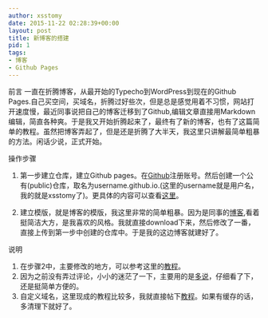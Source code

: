 ```yaml
---
author: xsstomy
date: 2015-11-22 02:28:39+00:00
layout: post
title: 新博客的搭建
pid: 1
tags:
- 博客
- Github Pages
---
```

前言
一直在折腾博客，从最开始的Typecho到WordPress到现在的Github Pages.自己买空间，买域名，折腾过好些次，但是总是感觉用着不习惯，网站打开速度慢，最近同事说把自己的博客迁移到了Github,编辑文章直接用Markdown编辑，简直各种爽。于是我又开始折腾起来了，最终有了新的博客，也有了这篇简单的教程。虽然把博客弄起了，但是还是折腾了大半天，我这里只讲解最简单粗暴的方法。闲话少说，正式开始。

操作步骤

1. 第一步建立仓库，建立Github pages。在[Github](https://github.com)注册账号。然后创建一个公有(public)仓库，取名为username.github.io.(这里的username就是用户名，我的就是xsstomy了)。更具体的内容可以查看[这里](https://pages.github.com/)。

2. 建立模版，就是博客的模版，我这里非常的简单粗暴。因为是同事的[博客](http://blog.domlib.com/),看着挺简洁大方，是我喜欢的风格。我就直接download下来，然后修改了一番，直接上传到第一步中创建的仓库中。于是我的这边博客就建好了。

说明

1. 在步骤2中，主要修改的地方，可以参考这里的[教程](https://github.com/Huxpro/huxpro.github.io)。
2. 因为之前没有弄过评论，小小的迷茫了一下，主要用的是[多说](http://duoshuo.com/)，仔细看了下，还是挺简单方便的。
3. 自定义域名，这里现成的教程比较多，我就直接帖下[教程](http://jingyan.baidu.com/article/3c343ff70fb6e60d3779632f.html)。如果有缓存的话，多清理下就好了。


